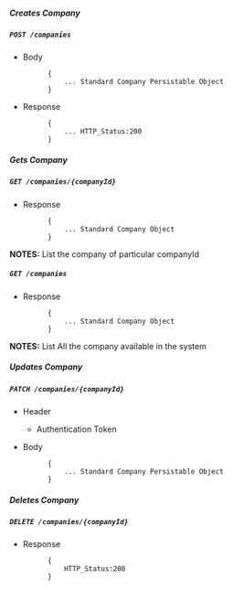 ##### Creates Company

##### `POST /companies`

+ Body

            {
                ... Standard Company Persistable Object
            }
            
+ Response

            {
                ... HTTP_Status:200
            }
    
##### Gets Company           
            
##### `GET /companies/{companyId}`

+ Response

            {
                ... Standard Company Object
            }
**NOTES:** List the company of particular companyId

##### `GET /companies`

+ Response

            {
                ... Standard Company Object
            }
            

**NOTES:** List All the company available in the system         

##### Updates Company    
       
##### `PATCH /companies/{companyId}`
+ Header
	- Authentication Token
+ Body

            {
                ... Standard Company Persistable Object
            }
            
            
##### Deletes Company    
       
##### `DELETE /companies/{companyId}`
+ Response

			{
				HTTP_Status:200
			}